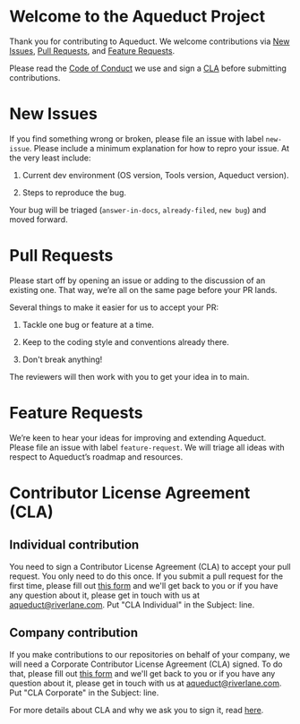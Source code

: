 # Welcome to the Aqueduct Project

Thank you for contributing to Aqueduct. We welcome contributions via 
[New Issues](#new-issues), 
[Pull Requests](#pull-requests), and
[Feature Requests](#feature-requests). 

Please read the [Code of Conduct](https://www.contributor-covenant.org/version/2/1/code_of_conduct/) we use and sign a [CLA](#contributor-license-agreement-cla) before submitting contributions. 

# New Issues

If you find something wrong or broken, please file an issue with label `new-issue`. Please include a minimum explanation for how to repro your issue. At the very least include:

1. Current dev environment (OS version, Tools version, Aqueduct version). 

2. Steps to reproduce the bug. 

Your bug will be triaged (`answer-in-docs`, `already-filed`, `new bug`) and moved forward.

# Pull Requests

Please start off by opening an issue or adding to the discussion of an existing one. That way, we’re all on the same page before your PR lands. 

Several things to make it easier for us to accept your PR:

1. Tackle one bug or feature at a time. 

2. Keep to the coding style and conventions already there. 

3. Don't break anything!

The reviewers will then work with you to get your idea in to main.

# Feature Requests

We’re keen to hear your ideas for improving and extending Aqueduct. Please file an issue with label `feature-request`.  We will triage all ideas with respect to Aqueduct’s roadmap and resources. 

# Contributor License Agreement (CLA)

## Individual contribution
You need to sign a Contributor License Agreement (CLA) to accept your pull request. You only need to do this once. If you submit a pull request for the first time, please fill out [this form](https://forms.office.com/Pages/ResponsePage.aspx?id=zqoSluHCyUq06rHalpXwHTqJIsEW9SRBq5H377k3FrtUMktKNVJONldZV1FNT0pMQVIzUTdJODVFSy4u) and we'll get back to you or if you have any question about it, please get in touch with us at [aqueduct@riverlane.com](mailto:aqueduct@riverlane.com?subject=CLA%Individual). Put "CLA Individual" in the Subject: line. 

## Company contribution
If you make contributions to our repositories on behalf of your company, we will need a Corporate Contributor License Agreement (CLA) signed. To do that, please fill out [this form](https://forms.office.com/Pages/ResponsePage.aspx?id=zqoSluHCyUq06rHalpXwHTqJIsEW9SRBq5H377k3FrtUMktKNVJONldZV1FNT0pMQVIzUTdJODVFSy4u) and we'll get back to you or if you have any question about it, please get in touch with us at [aqueduct@riverlane.com](mailto:aqueduct@riverlane.com?subject=CLA%20Corporate). Put "CLA Corporate" in the Subject: line. 

For more details about CLA and why we ask you to sign it, read [here](.github/CLA/cla_info.md).
